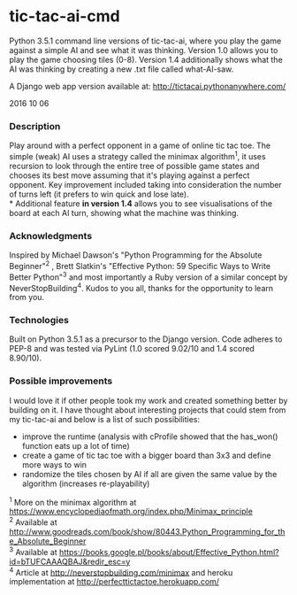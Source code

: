 # tic-tac-ai-cmd
Python 3.5.1 command line versions of tic-tac-ai, where you play the game against a simple AI and see what it was thinking.
Version 1.0 allows you to play the game choosing tiles (0-8).
Version 1.4 additionally shows what the AI was thinking by creating a new .txt file called what-AI-saw.

A Django web app version available at:
http://tictacai.pythonanywhere.com/

2016 10 06
<h3>Description</h3>
Play around with a perfect opponent in a game of online tic tac toe. The simple (weak) AI uses a strategy called the minimax algorithm<sup>1</sup>,
it uses recursion to look through the entire tree of possible game states and chooses its best move assuming that it's playing against
a perfect opponent. Key improvement included taking into consideration the number of turns left (it prefers to win quick and lose late).<br>
* Additional feature <b>in version 1.4</b> allows you to see visualisations of the board at each AI turn, showing what the machine was thinking.

<h3>Acknowledgments</h3>
Inspired by Michael Dawson's "Python Programming for the Absolute Beginner"<sup>2</sup> , Brett Slatkin's "Effective Python: 59 Specific Ways to
Write Better Python"<sup>3</sup> and most importantly a Ruby version of a similar concept by NeverStopBuilding<sup>4</sup>. Kudos to you all, thanks for
the opportunity to learn from you.

<h3>Technologies</h3>
Built on Python 3.5.1 as a precursor to the Django version.
Code adheres to PEP-8 and was tested via PyLint (1.0 scored 9.02/10 and 1.4 scored 8.90/10).

<h3>Possible improvements</h3>
I would love it if other people took my work and created something better by building on it. I have thought about interesting projects
that could stem from my tic-tac-ai and below is a list of such possibilities:

* improve the runtime (analysis with cProfile showed that the has_won() function eats up a lot of time)<br>
* create a game of tic tac toe with a bigger board than 3x3 and define more ways to win<br>
* randomize the tiles chosen by AI if all are given the same value by the algorithm (increases re-playability)

<sup>1</sup> More on the minimax algorithm at https://www.encyclopediaofmath.org/index.php/Minimax_principle<br>
<sup>2</sup> Available at http://www.goodreads.com/book/show/80443.Python_Programming_for_the_Absolute_Beginner<br>
<sup>3</sup> Available at https://books.google.pl/books/about/Effective_Python.html?id=bTUFCAAAQBAJ&redir_esc=y<br>
<sup>4</sup> Article at http://neverstopbuilding.com/minimax and heroku implementation at http://perfecttictactoe.herokuapp.com/
